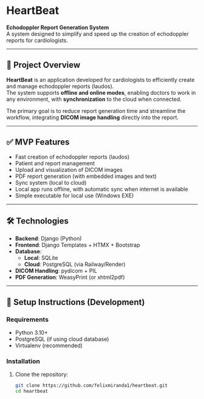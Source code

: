# HeartBeat
**Echodoppler Report Generation System**  
A system designed to simplify and speed up the creation of echodoppler reports for cardiologists.

---

## 🚀 Project Overview
**HeartBeat** is an application developed for cardiologists to efficiently create and manage echodoppler reports (laudos).  
The system supports **offline and online modes**, enabling doctors to work in any environment, with **synchronization** to the cloud when connected.

The primary goal is to reduce report generation time and streamline the workflow, integrating **DICOM image handling** directly into the report.

---

## ✅ MVP Features
- Fast creation of echodoppler reports (laudos)
- Patient and report management
- Upload and visualization of DICOM images
- PDF report generation (with embedded images and text)
- Sync system (local to cloud)  
- Local app runs offline, with automatic sync when internet is available  
- Simple executable for local use (Windows EXE)

---

## 🛠️ Technologies
- **Backend**: Django (Python)
- **Frontend**: Django Templates + HTMX + Bootstrap
- **Database**:  
  - **Local**: SQLite  
  - **Cloud**: PostgreSQL (via Railway/Render)
- **DICOM Handling**: pydicom + PIL
- **PDF Generation**: WeasyPrint (or xhtml2pdf)

---

## 🔧 Setup Instructions (Development)

### Requirements
- Python 3.10+
- PostgreSQL (if using cloud database)
- Virtualenv (recommended)

### Installation
1. Clone the repository:
   ```bash
   git clone https://github.com/felixmiranda1/heartbeat.git
   cd heartbeat
